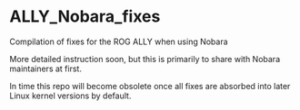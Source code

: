 # ALLY_Nobara_fixes
Compilation of fixes for the ROG ALLY when using Nobara

More detailed instruction soon, but this is primarily to share with Nobara maintainers at first.

In time this repo will become obsolete once all fixes are absorbed into later Linux kernel versions by default.

